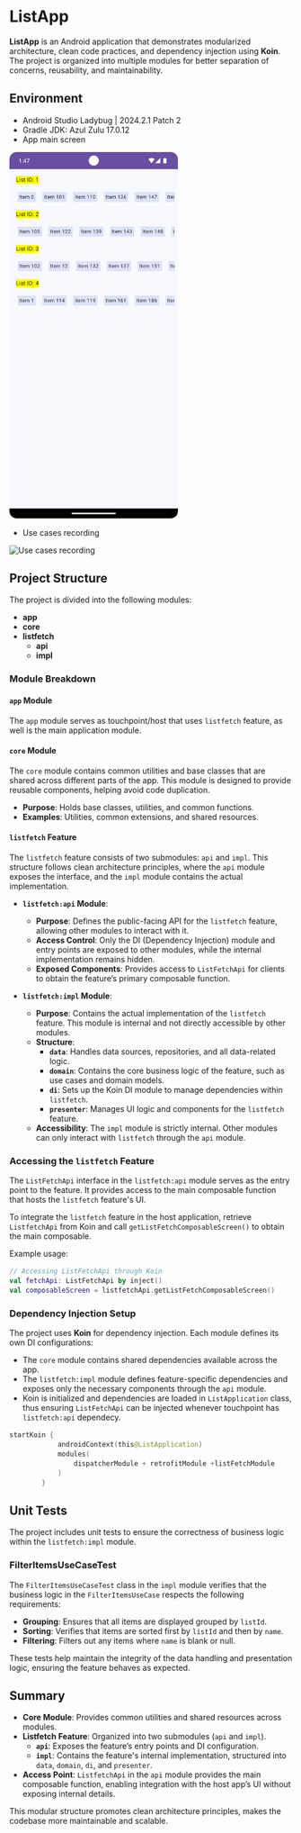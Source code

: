 
# ListApp

**ListApp** is an Android application that demonstrates modularized architecture, clean code practices, and dependency injection using **Koin**. The project is organized into multiple modules for better separation of concerns, reusability, and maintainability.

## Environment
- Android Studio Ladybug | 2024.2.1 Patch 2
- Gradle JDK: Azul Zulu 17.0.12
- App main screen
<img src="readmeres/app.png" alt="app image" width="300"/>

- Use cases recording
<img src="readmeres/recording.gif" alt="Use cases recording" width="300"/>


## Project Structure

The project is divided into the following modules:

- **app**
- **core**
- **listfetch**
    - **api**
    - **impl**

### Module Breakdown

#### `app` Module
The `app` module serves as touchpoint/host that uses `listfetch` feature, as well is the main application module.


#### `core` Module

The `core` module contains common utilities and base classes that are shared across different parts of the app. This module is designed to provide reusable components, helping avoid code duplication.

- **Purpose**: Holds base classes, utilities, and common functions.
- **Examples**: Utilities, common extensions, and shared resources.

#### `listfetch` Feature

The `listfetch` feature consists of two submodules: `api` and `impl`. This structure follows clean architecture principles, where the `api` module exposes the interface, and the `impl` module contains the actual implementation.

- **`listfetch:api` Module**:
    - **Purpose**: Defines the public-facing API for the `listfetch` feature, allowing other modules to interact with it.
    - **Access Control**: Only the DI (Dependency Injection) module and entry points are exposed to other modules, while the internal implementation remains hidden.
    - **Exposed Components**: Provides access to `ListFetchApi` for clients to obtain the feature’s primary composable function.

- **`listfetch:impl` Module**:
    - **Purpose**: Contains the actual implementation of the `listfetch` feature. This module is internal and not directly accessible by other modules.
    - **Structure**:
        - **`data`**: Handles data sources, repositories, and all data-related logic.
        - **`domain`**: Contains the core business logic of the feature, such as use cases and domain models.
        - **`di`**: Sets up the Koin DI module to manage dependencies within `listfetch`.
        - **`presenter`**: Manages UI logic and components for the `listfetch` feature.
    - **Accessibility**: The `impl` module is strictly internal. Other modules can only interact with `listfetch` through the `api` module.

### Accessing the `listfetch` Feature

The `ListFetchApi` interface in the `listfetch:api` module serves as the entry point to the feature. It provides access to the main composable function that hosts the `listfetch` feature's UI.

To integrate the `listfetch` feature in the host application, retrieve `ListfetchApi` from Koin and call `getListFetchComposableScreen()` to obtain the main composable.

Example usage:

```kotlin
// Accessing ListFetchApi through Koin
val fetchApi: ListFetchApi by inject()
val composableScreen = listfetchApi.getListFetchComposableScreen()
```

### Dependency Injection Setup

The project uses **Koin** for dependency injection. Each module defines its own DI configurations:

- The `core` module contains shared dependencies available across the app.
- The `listfetch:impl` module defines feature-specific dependencies and exposes only the necessary components through the `api` module.
- Koin is initialized and dependencies are loaded in `ListApplication` class, thus ensuring `ListFetchApi` can be injected whenever touchpoint has `listfetch:api` dependecy.


```kotlin
startKoin {
            androidContext(this@ListApplication)
            modules(
                dispatcherModule + retrofitModule +listFetchModule
            )
        }
```

## Unit Tests

The project includes unit tests to ensure the correctness of business logic within the `listfetch:impl` module.

### FilterItemsUseCaseTest

The `FilterItemsUseCaseTest` class in the `impl` module verifies that the business logic in the `FilterItemsUseCase` respects the following requirements:

- **Grouping**: Ensures that all items are displayed grouped by `listId`.
- **Sorting**: Verifies that items are sorted first by `listId` and then by `name`.
- **Filtering**: Filters out any items where `name` is blank or null.

These tests help maintain the integrity of the data handling and presentation logic, ensuring the feature behaves as expected.

## Summary

- **Core Module**: Provides common utilities and shared resources across modules.
- **Listfetch Feature**: Organized into two submodules (`api` and `impl`).
    - **`api`**: Exposes the feature’s entry points and DI configuration.
    - **`impl`**: Contains the feature's internal implementation, structured into `data`, `domain`, `di`, and `presenter`.
- **Access Point**: `ListfetchApi` in the `api` module provides the main composable function, enabling integration with the host app’s UI without exposing internal details.

This modular structure promotes clean architecture principles, makes the codebase more maintainable and scalable.
